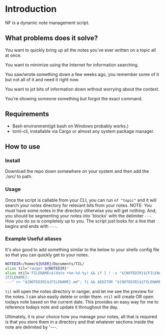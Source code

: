 # Introduction

NF is a dynamic note management script.  

## What problems does it solve?

You want to quickly bring up all the notes you've ever written on a topic all at once.

You want to minimize using the Internet for information searching.

You saw/wrote something down a few weeks ago, you remember some of it but not all of it and need it right now.

You want to jot bits of information down without worrying about the context.

You're showing someone something but forgot the exact command.

## Requirements 

- Bash environment(git bash on Windows probably works.)
- toml-cli, installable via Cargo or almost any system package manager.  

## How to use 

### Install 

Download the repo down somewhere on your system and then add the ./src/ to path.

### Usage 

Once the script is callable from your CLI, you can run `nf "topic"` and it will search your notes directory for relevant bits from your notes.
NOTE: You must have some notes in the directory otherwise you will get nothing.  And, you should be segmenting your notes into 'blocks' with the delimiter `---`.  How you do so is completely up to you.  The script just looks for a line that begins and ends with `---`.

### Example Useful aliases

It's also good to add something similar to the below to your shells config file so that you can quickly get to your notes.

``` bash
NOTEDIR=/home/${USER}/Documents/TIL/
alias til="ranger ${NOTEDIR}"
alias ntil='FILENAME=$(date +%m-%d-%y) && if [ ! -s "${NOTEDIR}${FILENAME}.md" ]; then echo "$
{FILENAME}:
---" >> "${NOTEDIR}${FILENAME}.md"; fi && $EDITOR "${NOTEDIR}${FILENAME}.md"'

```

`til` will open the notes directory in ranger, and let me see the preview for the notes.  I can also easily delete or order them.
`ntil` will create OR open todays note based on the current date.  This provides an easy way for me to reference todays note and update it throughout the day.

Ultimately, it is your choice how you manage your notes, all that is required is that you store them in a directory and that whatever sections inside the note are delimited by '---.



